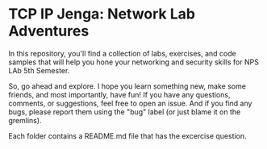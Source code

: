 # TCP IP Jenga: Network Lab Adventures

In this repository, you'll find a collection of labs, exercises, and code samples that will help you hone your networking and security skills for NPS LAb 5th Semester.

So, go ahead and explore. I hope you learn something new, make some friends, and most importantly, have fun! If you have any questions, comments, or suggestions, feel free to open an issue. And if you find any bugs, please report them using the "bug" label (or just blame it on the gremlins).

Each folder contains a README.md file that has the excercise question.